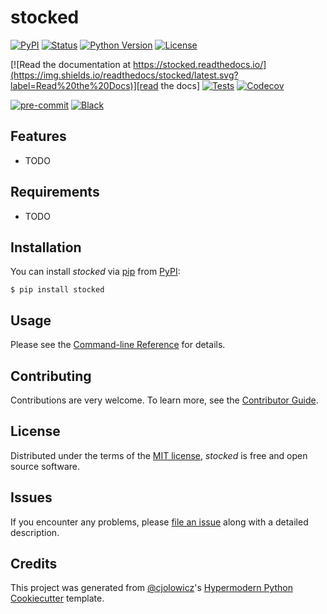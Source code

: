 # stocked

[![PyPI](https://img.shields.io/pypi/v/stocked.svg)][pypi_]
[![Status](https://img.shields.io/pypi/status/stocked.svg)][status]
[![Python Version](https://img.shields.io/pypi/pyversions/stocked)][python version]
[![License](https://img.shields.io/pypi/l/stocked)][license]

[![Read the documentation at https://stocked.readthedocs.io/](https://img.shields.io/readthedocs/stocked/latest.svg?label=Read%20the%20Docs)][read the docs]
[![Tests](https://github.com/davids1993/stocked/workflows/Tests/badge.svg)][tests]
[![Codecov](https://codecov.io/gh/davids1993/stocked/branch/main/graph/badge.svg)][codecov]

[![pre-commit](https://img.shields.io/badge/pre--commit-enabled-brightgreen?logo=pre-commit&logoColor=white)][pre-commit]
[![Black](https://img.shields.io/badge/code%20style-black-000000.svg)][black]

[pypi_]: https://pypi.org/project/stocked/
[status]: https://pypi.org/project/stocked/
[python version]: https://pypi.org/project/stocked
[read the docs]: https://stocked.readthedocs.io/
[tests]: https://github.com/davids1993/stocked/actions?workflow=Tests
[codecov]: https://app.codecov.io/gh/davids1993/stocked
[pre-commit]: https://github.com/pre-commit/pre-commit
[black]: https://github.com/psf/black

## Features

- TODO

## Requirements

- TODO

## Installation

You can install _stocked_ via [pip] from [PyPI]:

```console
$ pip install stocked
```

## Usage

Please see the [Command-line Reference] for details.

## Contributing

Contributions are very welcome.
To learn more, see the [Contributor Guide].

## License

Distributed under the terms of the [MIT license][license],
_stocked_ is free and open source software.

## Issues

If you encounter any problems,
please [file an issue] along with a detailed description.

## Credits

This project was generated from [@cjolowicz]'s [Hypermodern Python Cookiecutter] template.

[@cjolowicz]: https://github.com/cjolowicz
[pypi]: https://pypi.org/
[hypermodern python cookiecutter]: https://github.com/cjolowicz/cookiecutter-hypermodern-python
[file an issue]: https://github.com/davids1993/stocked/issues
[pip]: https://pip.pypa.io/

<!-- github-only -->

[license]: https://github.com/davids1993/stocked/blob/main/LICENSE
[contributor guide]: https://github.com/davids1993/stocked/blob/main/CONTRIBUTING.md
[command-line reference]: https://stocked.readthedocs.io/en/latest/usage.html
